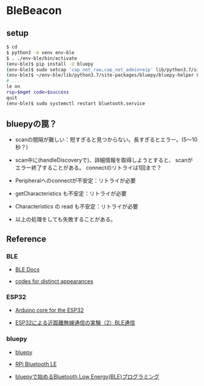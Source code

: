 # BleBeacon

## setup

```bash
$ cd
$ python3 -m venv env-ble
$ . ./env-ble/bin/activate
(env-ble)$ pip install -U bluepy
(env-ble)$ sudo setcap 'cap_net_raw,cap_net_admin+eip' lib/python3.7/site-packages/bluepy/bluepy-helper
(env-ble)$ ~/env-ble/lib/python3.7/site-packages/bluepy/bluepy-helper 0
# ...
le on
rsp=$mgmt code=$success
quit
(env-ble)$ sudo systemctl restart bluetooth.service
```


## bluepyの罠？

* scanの間隔が難しい：短すぎると見つからない。長すぎるとエラー。(5～10秒？)

* scan中に(handleDiscoveryで)、詳細情報を取得しようとすると、
scanがエラー終了することがある。
connectのリトライは1回まで？

* Peripheralへのconnectが不安定：リトライが必要

* getCharacteristics も不安定：リトライが必要

* Characteristics の read も不安定：リトライが必要

* 以上の処理をしても失敗することがある。



## Reference

### BLE
* [BLE Docs](https://sites.google.com/a/gclue.jp/ble-docs/advertising-1/advertising)

* [codes for distinct appearances](https://www.bluetooth.com/wp-content/uploads/Sitecore-Media-Library/Gatt/Xml/Characteristics/org.bluetooth.characteristic.gap.appearance.xml)

### ESP32

* [Arduino core for the ESP32](https://github.com/espressif/arduino-esp32)

* [ESP32による近距離無線通信の実験（2）BLE通信](http://marchan.e5.valueserver.jp/cabin/comp/jbox/arc212/index212.html)

### bluepy

* [bluepy](https://github.com/IanHarvey/bluepy)

* [RPi Bluetooth LE](https://www.elinux.org/RPi_Bluetooth_LE)

* [bluepyで始めるBluetooth Low Energy(BLE)プログラミング](https://www.ipride.co.jp/blog/2510)
